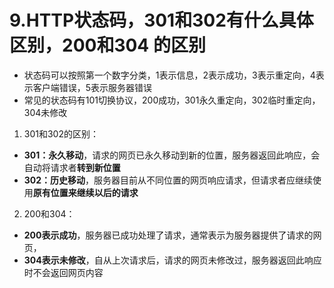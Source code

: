 # 9.HTTP状态码，301和302有什么具体区别，200和304 的区别

- 状态码可以按照第一个数字分类，1表示信息，2表示成功，3表示重定向，4表示客户端错误，5表示服务器错误
- 常见的状态码有101切换协议，200成功，301永久重定向，302临时重定向，304未修改

1. 301和302的区别：
- **301：永久移动**，请求的网页已永久移动到新的位置，服务器返回此响应，会自动将请求者**转到新位置**
- **302：历史移动**，服务器目前从不同位置的网页响应请求，但请求者应继续使用**原有位置来继续以后的请求**

2. 200和304：
- **200表示成功**，服务器已成功处理了请求，通常表示为服务器提供了请求的网页，
- **304表示未修改**，自从上次请求后，请求的网页未修改过，服务器返回此响应时不会返回网页内容

